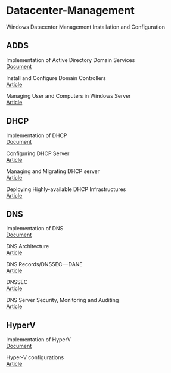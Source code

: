 # Datacenter-Management
Windows Datacenter Management Installation and Configuration

## ADDS
  Implementation of Active Directory Domain Services \
  [Document](/ADDS) 

  Install and Configure Domain Controllers \
  [Article](https://blog.jadhusan.com/install-and-configure-domain-controllers/) 
  
  Managing User and Computers in Windows Server \
  [Article](https://blog.jadhusan.com/managing-user-and-computers/) 

## DHCP
  Implementation of DHCP \
  [Document](/DHCP) 
  
  Configuring DHCP Server     
  [Article](https://blog.jadhusan.com/configuring-dhcp-server/)    
  
  Managing and Migrating DHCP server    \
  [Article](https://blog.jadhusan.com/managing-nd-migrating-dhcp-server/)  
  
  Deploying Highly-available DHCP Infrastructures  \
  [Article](https://blog.jadhusan.com/highly-available-dhcp/) 

## DNS
  Implementation of DNS \
  [Document](/DNS) 
  
  DNS Architecture \
  [Article](https://blog.jadhusan.com/dns-architecture/)
  
  DNS Records/DNSSEC — DANE \
  [Article](https://blog.jadhusan.com/dns-records/)
  
  DNSSEC \
  [Article](https://blog.jadhusan.com/dnssec/)
  
  DNS Server Security, Monitoring and Auditing  \
  [Article](https://blog.jadhusan.com/dns-monitoring-and-auditing/)


## HyperV
  Implementation of HyperV \
  [Document](/HyperV)
  
  Hyper-V configurations \
  [Article](https://blog.jadhusan.com/hyper-v-configurations/)
